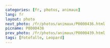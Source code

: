```yaml
---
categories: [fr, photos, animaux]
lang: fr
layout: photo
next_photo: /fr/photos/animaux/P0000436.html
picname: P0000438
prev_photo: /fr/photos/animaux/P0000439.html
tags: [Fotofalle, Leopard]
---
```

